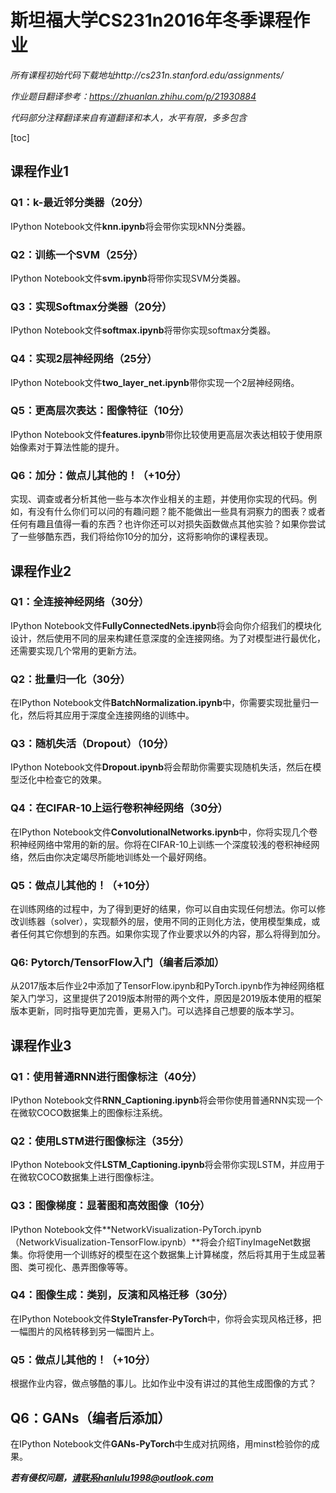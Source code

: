 # 斯坦福大学CS231n2016年冬季课程作业

*所有课程初始代码下载地址http://cs231n.stanford.edu/assignments/*

*作业题目翻译参考：https://zhuanlan.zhihu.com/p/21930884*

*代码部分注释翻译来自有道翻译和本人，水平有限，多多包含*

[toc]



## 课程作业1

### Q1：k-最近邻分类器（20分）

IPython Notebook文件**knn.ipynb**将会带你实现kNN分类器。

### Q2：训练一个SVM（25分）

IPython Notebook文件**svm.ipynb**将带你实现SVM分类器。

### Q3：实现Softmax分类器（20分）

IPython Notebook文件**softmax.ipynb**将带你实现softmax分类器。

### Q4：实现2层神经网络（25分）

IPython Notebook文件**two_layer_net.ipynb**带你实现一个2层神经网络。

### Q5：更高层次表达：图像特征（10分）

IPython Notebook文件**features.ipynb**带你比较使用更高层次表达相较于使用原始像素对于算法性能的提升。

### Q6：加分：做点儿其他的！（+10分）

实现、调查或者分析其他一些与本次作业相关的主题，并使用你实现的代码。例如，有没有什么你们可以问的有趣问题？能不能做出一些具有洞察力的图表？或者任何有趣且值得一看的东西？也许你还可以对损失函数做点其他实验？如果你尝试了一些够酷东西，我们将给你10分的加分，这将影响你的课程表现。

## 课程作业2

### Q1：全连接神经网络（30分）

IPython Notebook文件**FullyConnectedNets.ipynb**将会向你介绍我们的模块化设计，然后使用不同的层来构建任意深度的全连接网络。为了对模型进行最优化，还需要实现几个常用的更新方法。

### Q2：批量归一化（30分）

在IPython Notebook文件**BatchNormalization.ipynb**中，你需要实现批量归一化，然后将其应用于深度全连接网络的训练中。

### Q3：随机失活（Dropout）（10分）

IPython Notebook文件**Dropout.ipynb**将会帮助你需要实现随机失活，然后在模型泛化中检查它的效果。

### Q4：在CIFAR-10上运行卷积神经网络（30分）

在IPython Notebook文件**ConvolutionalNetworks.ipynb**中，你将实现几个卷积神经网络中常用的新的层。你将在CIFAR-10上训练一个深度较浅的卷积神经网络，然后由你决定竭尽所能地训练处一个最好网络。

### Q5：做点儿其他的！（+10分） 

在训练网络的过程中，为了得到更好的结果，你可以自由实现任何想法。你可以修改训练器（solver），实现额外的层，使用不同的正则化方法，使用模型集成，或者任何其它你想到的东西。如果你实现了作业要求以外的内容，那么将得到加分。

### Q6: Pytorch/TensorFlow入门（编者后添加）

从2017版本后作业2中添加了TensorFlow.ipynb和PyTorch.ipynb作为神经网络框架入门学习，这里提供了2019版本附带的两个文件，原因是2019版本使用的框架版本更新，同时指导更加完善，更易入门。可以选择自己想要的版本学习。

## 课程作业3

### Q1：使用普通RNN进行图像标注（40分）

IPython Notebook文件**RNN_Captioning.ipynb**将会带你使用普通RNN实现一个在微软COCO数据集上的图像标注系统。

### Q2：使用LSTM进行图像标注（35分）

IPython Notebook文件**LSTM_Captioning.ipynb**将会带你实现LSTM，并应用于在微软COCO数据集上进行图像标注。

### Q3：图像梯度：显著图和高效图像（10分）

IPython Notebook文件**NetworkVisualization-PyTorch.ipynb（NetworkVisualization-TensorFlow.ipynb）**将会介绍TinyImageNet数据集。你将使用一个训练好的模型在这个数据集上计算梯度，然后将其用于生成显著图、类可视化、愚弄图像等等。

### Q4：图像生成：类别，反演和风格迁移（30分）

在IPython Notebook文件**StyleTransfer-PyTorch**中，你将会实现风格迁移，把一幅图片的风格转移到另一幅图片上。

### Q5：做点儿其他的！（+10分） 

根据作业内容，做点够酷的事儿。比如作业中没有讲过的其他生成图像的方式？

## Q6：GANs（编者后添加）

在IPython Notebook文件**GANs-PyTorch**中生成对抗网络，用minst检验你的成果。

***若有侵权问题，请联系hanlulu1998@outlook.com***



